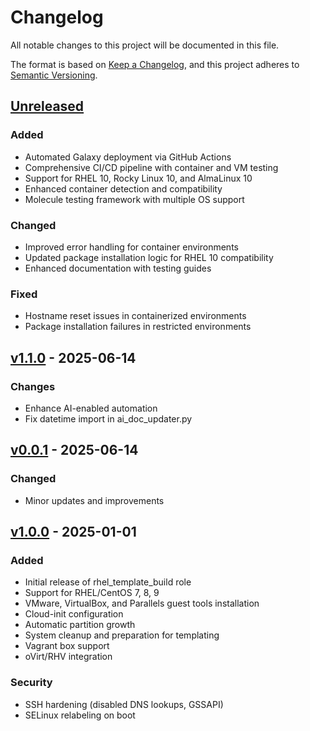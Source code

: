 # Changelog

All notable changes to this project will be documented in this file.

The format is based on [Keep a Changelog](https://keepachangelog.com/en/1.0.0/),
and this project adheres to [Semantic Versioning](https://semver.org/spec/v2.0.0.html).

## [Unreleased]

### Added
- Automated Galaxy deployment via GitHub Actions
- Comprehensive CI/CD pipeline with container and VM testing
- Support for RHEL 10, Rocky Linux 10, and AlmaLinux 10
- Enhanced container detection and compatibility
- Molecule testing framework with multiple OS support

### Changed
- Improved error handling for container environments
- Updated package installation logic for RHEL 10 compatibility
- Enhanced documentation with testing guides

### Fixed
- Hostname reset issues in containerized environments
- Package installation failures in restricted environments

## [v1.1.0] - 2025-06-14

### Changes
- Enhance AI-enabled automation
- Fix datetime import in ai_doc_updater.py

## [v0.0.1] - 2025-06-14

### Changed
- Minor updates and improvements

## [v1.0.0] - 2025-01-01

### Added
- Initial release of rhel_template_build role
- Support for RHEL/CentOS 7, 8, 9
- VMware, VirtualBox, and Parallels guest tools installation
- Cloud-init configuration
- Automatic partition growth
- System cleanup and preparation for templating
- Vagrant box support
- oVirt/RHV integration

### Security
- SSH hardening (disabled DNS lookups, GSSAPI)
- SELinux relabeling on boot

[Unreleased]: https://github.com/oatakan/ansible-role-rhel_template_build/compare/v1.1.0...HEAD
[v1.0.0]: https://github.com/oatakan/ansible-role-rhel_template_build/releases/tag/v1.0.0
[v0.0.1]: https://github.com/oatakan/ansible-role-rhel_template_build/compare/v1.0.0...v0.0.1
[v1.1.0]: https://github.com/oatakan/ansible-role-rhel_template_build/compare/v1.0.0...v1.1.0
